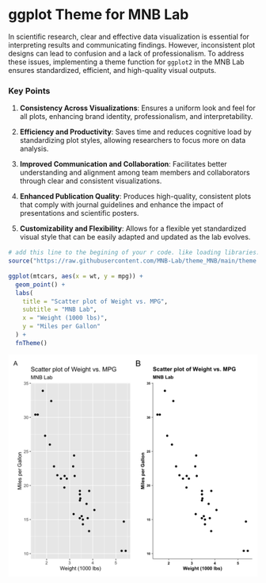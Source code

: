 # ggplot Theme for MNB Lab

In scientific research, clear and effective data visualization is essential for interpreting results and communicating findings. However, inconsistent plot designs can lead to confusion and a lack of professionalism. To address these issues, implementing a theme function for `ggplot2` in the MNB Lab ensures standardized, efficient, and high-quality visual outputs.

### Key Points

1.  **Consistency Across Visualizations**: Ensures a uniform look and feel for all plots, enhancing brand identity, professionalism, and interpretability.

2.  **Efficiency and Productivity**: Saves time and reduces cognitive load by standardizing plot styles, allowing researchers to focus more on data analysis.

3.  **Improved Communication and Collaboration**: Facilitates better understanding and alignment among team members and collaborators through clear and consistent visualizations.

4.  **Enhanced Publication Quality**: Produces high-quality, consistent plots that comply with journal guidelines and enhance the impact of presentations and scientific posters.

5.  **Customizability and Flexibility**: Allows for a flexible yet standardized visual style that can be easily adapted and updated as the lab evolves.

``` r
# add this line to the begining of your r code. like loading libraries.
source("https://raw.githubusercontent.com/MNB-Lab/theme_MNB/main/theme.R")
```

``` r
ggplot(mtcars, aes(x = wt, y = mpg)) +
  geom_point() +
  labs(
    title = "Scatter plot of Weight vs. MPG",
    subtitle = "MNB Lab",
    x = "Weight (1000 lbs)",
    y = "Miles per Gallon"
  ) +
  fnTheme()
```

[![A: plot before applying the them and after applying the theme fnTheme()](plots/mtcars_scatter.png)](plots/mtcars_scatter.png)
